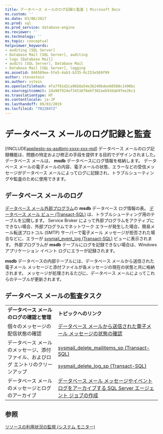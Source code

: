 ```yaml
---
title: データベース メールのログ記録と監査 | Microsoft Docs
ms.custom: ''
ms.date: 03/06/2017
ms.prod: sql
ms.prod_service: database-engine
ms.reviewer: ''
ms.technology: ''
ms.topic: conceptual
helpviewer_keywords:
- auditing [SQL Server]
- Database Mail [SQL Server], auditing
- logs [Database Mail]
- audits [SQL Server], Database Mail
- Database Mail [SQL Server], logging
ms.assetid: 846589ee-5fe5-4ab3-b335-0c253e569f99
author: stevestein
ms.author: sstein
ms.openlocfilehash: 4fa7f81d2ca96b8a54e36240bdee60508c1490bc
ms.sourcegitcommit: 2da98f924ef34516f6ebf382aeb93dab9fee26c1
ms.translationtype: HT
ms.contentlocale: ja-JP
ms.lasthandoff: 09/03/2019
ms.locfileid: "70228472"
---
```

# <a name="database-mail-log-and-audits"></a>データベース メールのログ記録と監査
[!INCLUDE[appliesto-ss-asdbmi-xxxx-xxx-md](../../includes/appliesto-ss-asdbmi-xxxx-xxx-md.md)]
  データベース メールのログ記録機能は、問題の特定および修正の手段を提供する目的でデザインされました。 データベース メールは、 **msdb** データベースにログ情報を格納します。 データベース メールの電子メールの内容、電子メールの状態、エラーなどの受信メッセージがデータベース メールによってログに記録され、トラブルシューティングや監査のために使用できます。  
  
## <a name="database-mail-logs"></a>データベース メールのログ  
 [データベース メール外部プログラム](../../relational-databases/database-mail/database-mail-external-program.md)の **msdb** データベース ログ情報の表。 [データベース メール ビュー &#40;Transact-SQL&#41;](../../relational-databases/system-catalog-views/database-mail-views-transact-sql.md) は、トラブルシューティング用のテーブルを公開します。 Service Broker によって外部プログラムをアクティブにできない場合、外部プログラムでネットワーク エラーが発生した場合、簡易メール転送プロトコル (SMTP) サーバーで電子メール メッセージが拒否された場合などに、エラーが [sysmail_event_log &#40;Transact-SQL&#41;](../../relational-databases/system-catalog-views/sysmail-event-log-transact-sql.md) ビューに表示されます。 外部プログラムが **msdb** テーブルにログを記録できない場合は、Windows アプリケーション イベント ログにエラーが記録されます。  
  
 **msdb** データベースの内部テーブルには、データベース メールから送信された電子メール メッセージと添付ファイルが各メッセージの現在の状態と共に格納されます。 メッセージが処理されるたびに、データベース メールによってこれらのテーブルが更新されます。  
  
## <a name="database-mail-auditing-tasks"></a>データベース メールの監査タスク  
  
|||  
|-|-|  
|**データベース メールのログの確認と管理**|**トピックへのリンク**|  
|個々のメッセージの配信状態の確認|[データベース メールから送信された電子メール メッセージの状態の確認](../../relational-databases/database-mail/check-the-status-of-e-mail-messages-sent-with-database-mail.md)|  
|データベース メールのメッセージ、添付ファイル、およびログ エントリのクリーンアップ|[sysmail_delete_mailitems_sp &#40;Transact-SQL&#41;](../../relational-databases/system-stored-procedures/sysmail-delete-mailitems-sp-transact-sql.md)<br /><br /> [sysmail_delete_log_sp &#40;Transact-SQL&#41;](../../relational-databases/system-stored-procedures/sysmail-delete-log-sp-transact-sql.md)|  
|データベース メールのメッセージとログのアーカイブ|[データベース メール メッセージやイベント ログをアーカイブする SQL Server エージェント ジョブの作成](../../relational-databases/database-mail/create-a-sql-server-agent-job-to-archive-database-mail-messages-and-event-logs.md)|  
  
## <a name="see-also"></a>参照  
 [リソースの利用状況の監視 &#40;システム モニター&#41;](../../relational-databases/performance-monitor/monitor-resource-usage-system-monitor.md)  
  
  
